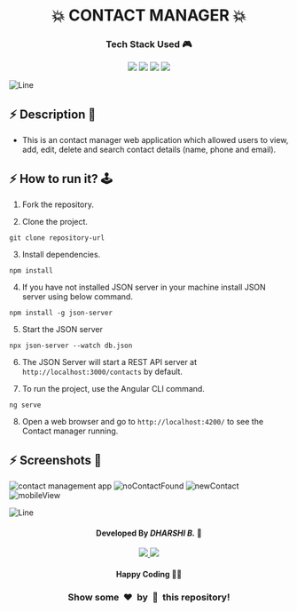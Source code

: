 
<h1 align='center'><b>💥 CONTACT MANAGER 💥</b></h1>

<!-- -------------------------------------------------------------------------------------------------------------- -->

<h3 align='center'>Tech Stack Used 🎮</h3>
<!-- enlist all the technologies used to create this project from them (Remove comment using 'ctrl+z' or 'command+z') -->

<div align='center'>
  <img src="https://img.shields.io/badge/HTML5-orange?style=for-the-badge&logo=html5&logoColor=white" />
  <img src="https://img.shields.io/badge/angular-purple?style=for-the-badge&logo=angular&logoColor=white" />
  <img src="https://img.shields.io/badge/tailwind-blue?style=for-the-badge&logo=tailwindcss&logoColor=white" />
  <img src="https://img.shields.io/badge/typescipt-darkblue?style=for-the-badge&logo=typescript&logoColor=white)" />
</div>


![Line](https://github.com/Avdhesh-Varshney/WebMasterLog/assets/114330097/4b78510f-a941-45f8-a9d5-80ed0705e847)

<!-- -------------------------------------------------------------------------------------------------------------- -->

## :zap: Description 📃

- This is an contact manager web application which allowed users to view, add, edit, delete and search contact details (name, phone and email).
  
<!-- -------------------------------------------------------------------------------------------------------------- -->

## :zap: How to run it? 🕹️

1. Fork the repository.

2. Clone the project.

```
git clone repository-url
```

3. Install dependencies.

```
npm install
```

4. If you have not installed JSON server in your machine install JSON server using below command.

```
npm install -g json-server
```

5. Start the JSON server

```
npx json-server --watch db.json
```

6. The JSON Server will start a REST API server at `http://localhost:3000/contacts` by default.

7. To run the project, use the Angular CLI command.

```
ng serve
```

8. Open a web browser and go to `http://localhost:4200/` to see the Contact manager running.


<!-- -------------------------------------------------------------------------------------------------------------- -->

## :zap: Screenshots 📸


![contact management app](https://github.com/user-attachments/assets/4cce9544-fff4-4edc-87df-72d110d0bd9f)
![noContactFound](https://github.com/user-attachments/assets/0a2d55bb-6152-4656-ad86-b0d536949179)
![newContact](https://github.com/user-attachments/assets/0d2c862e-1d69-4793-8c7f-0cf7198e1684)
![mobileView](https://github.com/user-attachments/assets/0b84f5d7-43a4-4c59-b858-83d35f125db7)


![Line](https://github.com/Avdhesh-Varshney/WebMasterLog/assets/114330097/4b78510f-a941-45f8-a9d5-80ed0705e847)

<!-- -------------------------------------------------------------------------------------------------------------- -->

<h4 align='center'>Developed By <b><i>DHARSHI B.</i></b> 👩</h4>
<p align='center'>
  <a href='https://www.linkedin.com/in/dharshi-balasubramaniyam-47b193243'>
    <img src='https://img.shields.io/badge/linkedin-%230077B5.svg?style=for-the-badge&logo=linkedin&logoColor=white' />
  </a>
  <a href='https://github.com/DharshiBalasubramaniyam'>
    <img src='https://img.shields.io/badge/github-%23121011.svg?style=for-the-badge&logo=github&logoColor=white' />
  </a>
</p>

<h4 align='center'>Happy Coding 🧑‍💻</h4>

<h3 align="center">Show some &nbsp;❤️&nbsp; by &nbsp;🌟&nbsp; this repository!</h3>
